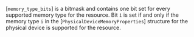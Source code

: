 [`memory_type_bits`] is a bitmask and contains one bit set for every
supported memory type for the resource.
Bit `i` is set if and only if the memory type `i` in the
[`PhysicalDeviceMemoryProperties`] structure for the physical device
is supported for the resource.